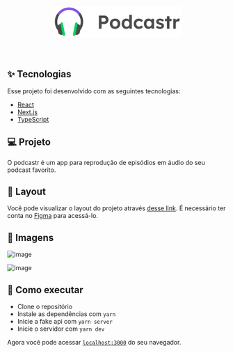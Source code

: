 <h1 align="center">
  <img alt="podcastr" title="podcastr" src=".github/logo.png" />
</h1>

<br>

## ✨ Tecnologias

Esse projeto foi desenvolvido com as seguintes tecnologias:

- [React](https://reactjs.org)
- [Next.js](https://nextjs.org/)
- [TypeScript](https://www.typescriptlang.org/)

## 💻 Projeto

O podcastr é um app para reprodução de episódios em áudio do seu podcast favorito.

## 🔖 Layout

Você pode visualizar o layout do projeto através [desse link](https://www.figma.com/file/UwFEntsHpHYJlHNQAQr4gA/Podcastr/duplicate). É necessário ter conta no [Figma](http://figma.com/) para acessá-lo.


## 📸 Imagens 
![image](https://user-images.githubusercontent.com/56769013/117582623-4069cf00-b0d9-11eb-9a76-7c90fc96d6f0.png)
  
![image](https://user-images.githubusercontent.com/56769013/117582583-07315f00-b0d9-11eb-863c-a9188cc66dac.png)


## 🚀 Como executar

- Clone o repositório
- Instale as dependências com `yarn`
- Inicie a fake api com `yarn server`
- Inicie o servidor com `yarn dev`

Agora você pode acessar [`localhost:3000`](http://localhost:3000) do seu navegador.
